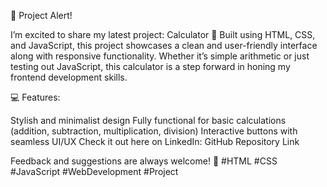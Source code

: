 🚀 Project Alert!

I’m excited to share my latest project: Calculator 🧮
Built using HTML, CSS, and JavaScript, this project showcases a clean and user-friendly interface along with responsive functionality. Whether it’s simple arithmetic or just testing out JavaScript, this calculator is a step forward in honing my frontend development skills.

💻 Features:

Stylish and minimalist design
Fully functional for basic calculations (addition, subtraction, multiplication, division)
Interactive buttons with seamless UI/UX
Check it out here on LinkedIn: GitHub Repository Link

Feedback and suggestions are always welcome! 🙌
#HTML #CSS #JavaScript #WebDevelopment #Project
